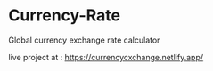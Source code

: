 # Currency-Rate
Global currency exchange rate calculator

live project at : https://currencycxchange.netlify.app/
